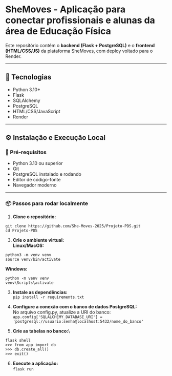 # SheMoves - Aplicação para conectar profissionais e alunas da área de Educação Física

Este repositório contém o **backend (Flask + PostgreSQL)** e o **frontend (HTML/CSS/JS)** da plataforma SheMoves, com deploy voltado para o Render.

---

## 🚀 Tecnologias

- Python 3.10+
- Flask
- SQLAlchemy
- PostgreSQL
- HTML/CSS/JavaScript 
- Render 

---

## ⚙️ Instalação e Execução Local

### 🔧 Pré-requisitos

- Python 3.10 ou superior
- Git
- PostgreSQL instalado e rodando
- Editor de código-fonte
- Navegador moderno

---

### 📦 Passos para rodar localmente

1. **Clone o repositório:**
```
git clone https://github.com/She-Moves-2025/Projeto-PDS.git
cd Projeto-PDS

```
3. **Crie o ambiente virtual:**\
**Linux/MacOS:**
```
python3 -m venv venv
source venv/bin/activate  
```
**Windows:**
```
python -m venv venv
venv\Scripts\activate  
```
3. **Instale as dependências:**\
`pip install -r requirements.txt`  

4. **Configure a conexão com o banco de dados PostgreSQL:**\
No arquivo config.py, atualize a URI do banco:\
`app.config['SQLALCHEMY_DATABASE_URI'] = 'postgresql://usuario:senha@localhost:5432/nome_do_banco'`

6. **Crie as tabelas no banco:**\
```
flask shell  
>>> from app import db  
>>> db.create_all()  
>>> exit()
```

6. **Execute a aplicação:**\
`flask run`





